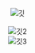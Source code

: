 <div align="center">

![깃](https://github.com/yoonseo232/yoonseo232/assets/99568268/c24420e5-a516-4944-b867-53a9870da15d)
<br/>
<br/>
![깃2](https://github.com/yoonseo232/yoonseo232/assets/99568268/568db1ef-4931-4fb2-af01-106816190343)
<br/>
![깃3](https://github.com/yoonseo232/yoonseo232/assets/99568268/dd4d6573-58fa-43ef-8420-dee463a8d827)
</div>


